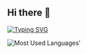 ## Hi there 👋

<a href="https://git.io/typing-svg"><img src="https://readme-typing-svg.demolab.com?font=Oxanium&weight=500&duration=2000&pause=1000&color=09F716&background=0D1117&center=true&vCenter=true&width=350&lines=JavaScript+%7C+TypeScript;ReactJS+%7C+React+Native;NodeJS+%7C+ExpressJS+%7C+Fastify;MongoDB+%7C+PostgreSQL+%7C+MySQL" alt="Typing SVG" /></a>

<picture>
  <source srcset="https://github-used-languages.vercel.app/titenq">
  <img alt="Most Used Languages'" src="https://github-used-languages.vercel.app/titenq">
</picture>
